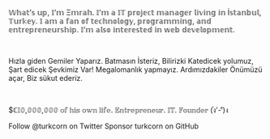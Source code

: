 𝕎𝕙𝕒𝕥’𝕤 𝕦𝕡, 𝕀’𝕞 Ξ𝕞𝕣𝕒𝕙. 𝕀’𝕞 𝕒 𝕀𝕋 𝕡𝕣𝕠𝕛𝕖𝕔𝕥 𝕞𝕒𝕟𝕒𝕘𝕖𝕣 𝕝𝕚𝕧𝕚𝕟𝕘 𝕚𝕟 İ𝕤𝕥𝕒𝕟𝕓𝕦𝕝, 𝕋𝕦𝕣𝕜𝕖𝕪. 𝕀 𝕒𝕞 𝕒 𝕗𝕒𝕟 𝕠𝕗 𝕥𝕖𝕔𝕙𝕟𝕠𝕝𝕠𝕘𝕪, 𝕡𝕣𝕠𝕘𝕣𝕒𝕞𝕞𝕚𝕟𝕘, 𝕒𝕟𝕕 𝕖𝕟𝕥𝕣𝕖𝕡𝕣𝕖𝕟𝕖𝕦𝕣𝕤𝕙𝕚𝕡. 𝕀’𝕞 𝕒𝕝𝕤𝕠 𝕚𝕟𝕥𝕖𝕣𝕖𝕤𝕥𝕖𝕕 𝕚𝕟 𝕨𝕖𝕓 𝕕𝕖𝕧𝕖𝕝𝕠𝕡𝕞𝕖𝕟𝕥.

​

Hızla giden Gemiler Yaparız. Batmasın İsteriz,
Bilirizki Katedicek yolumuz, 
Şart edicek Şevkimiz Var!
Megalomanlık yapmayız. Ardımızdakiler Önümüzü açar, 
Biz sükut ederiz.

​

$ℂ𝕀𝟘,𝟘𝟘𝟘,𝟘𝟘𝟘 𝕠𝕗 𝕙𝕚𝕤 𝕠𝕨𝕟 𝕝𝕚𝕗𝕖. 𝔼𝕟𝕥𝕣𝕖𝕡𝕣𝕖𝕟𝕖𝕦𝕣. 𝕀𝕋. 𝔽𝕠𝕦𝕟𝕕𝕖𝕣 (ง︡'-'︠)ง

Follow @turkcorn on Twitter Sponsor turkcorn on GitHub
